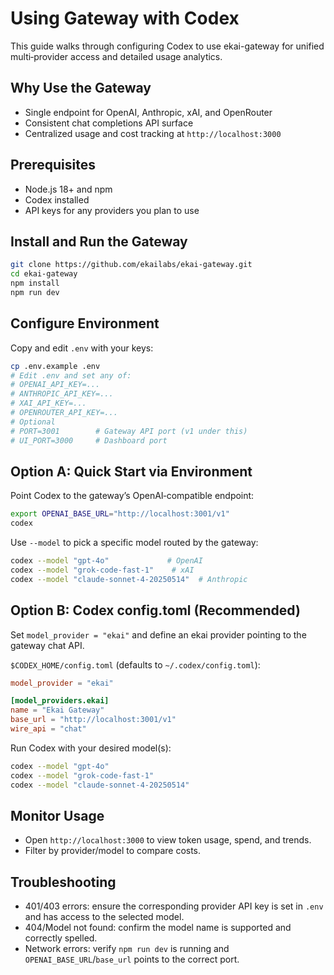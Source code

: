 # Using Gateway with Codex

This guide walks through configuring Codex to use ekai-gateway for unified multi‑provider access and detailed usage analytics.

## Why Use the Gateway
- Single endpoint for OpenAI, Anthropic, xAI, and OpenRouter
- Consistent chat completions API surface
- Centralized usage and cost tracking at `http://localhost:3000`

## Prerequisites
- Node.js 18+ and npm
- Codex installed
- API keys for any providers you plan to use

## Install and Run the Gateway
```bash
git clone https://github.com/ekailabs/ekai-gateway.git
cd ekai-gateway
npm install
npm run dev
```

## Configure Environment
Copy and edit `.env` with your keys:
```bash
cp .env.example .env
# Edit .env and set any of:
# OPENAI_API_KEY=...
# ANTHROPIC_API_KEY=...
# XAI_API_KEY=...
# OPENROUTER_API_KEY=...
# Optional
# PORT=3001        # Gateway API port (v1 under this)
# UI_PORT=3000     # Dashboard port
```

## Option A: Quick Start via Environment
Point Codex to the gateway’s OpenAI‑compatible endpoint:
```bash
export OPENAI_BASE_URL="http://localhost:3001/v1"
codex
```

Use `--model` to pick a specific model routed by the gateway:
```bash
codex --model "gpt-4o"             # OpenAI
codex --model "grok-code-fast-1"    # xAI
codex --model "claude-sonnet-4-20250514"  # Anthropic
```

## Option B: Codex config.toml (Recommended)
Set `model_provider = "ekai"` and define an ekai provider pointing to the gateway chat API.

`$CODEX_HOME/config.toml` (defaults to `~/.codex/config.toml`):
```toml
model_provider = "ekai"

[model_providers.ekai]
name = "Ekai Gateway"
base_url = "http://localhost:3001/v1"
wire_api = "chat"
```

Run Codex with your desired model(s):
```bash
codex --model "gpt-4o"              
codex --model "grok-code-fast-1"    
codex --model "claude-sonnet-4-20250514"
```

## Monitor Usage
- Open `http://localhost:3000` to view token usage, spend, and trends.
- Filter by provider/model to compare costs.

## Troubleshooting
- 401/403 errors: ensure the corresponding provider API key is set in `.env` and has access to the selected model.
- 404/Model not found: confirm the model name is supported and correctly spelled.
- Network errors: verify `npm run dev` is running and `OPENAI_BASE_URL`/`base_url` points to the correct port.
